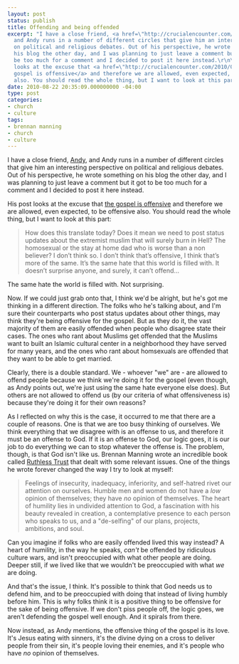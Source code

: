 ```yaml
---
layout: post
status: publish
title: Offending and being offended
excerpt: "I have a close friend, <a href=\"http://crucialencounter.com/\">Andy</a>,
  and Andy runs in a number of different circles that give him an interesting perspective
  on political and religious debates. Out of his perspective, he wrote something on
  his blog the other day, and I was planning to just leave a comment but it got to
  be too much for a comment and I decided to post it here instead.\r\n\r\nHis post
  looks at the excuse that <a href=\"http://crucialencounter.com/2010/08/the-offensive-gospel/\">the
  gospel is offensive</a> and therefore we are allowed, even expected, to be offensive
  also. You should read the whole thing, but I want to look at this part..."
date: 2010-08-22 20:35:09.000000000 -04:00
type: post
categories:
- church
- culture
tags:
- brennan manning
- church
- culture
---
```

I have a close friend, <a href="http://crucialencounter.com/">Andy</a>, and Andy runs in a number of different circles that give him an interesting perspective on political and religious debates. Out of his perspective, he wrote something on his blog the other day, and I was planning to just leave a comment but it got to be too much for a comment and I decided to post it here instead.

His post looks at the excuse that <a href="http://crucialencounter.com/2010/08/the-offensive-gospel/">the gospel is offensive</a> and therefore we are allowed, even expected, to be offensive also. You should read the whole thing, but I want to look at this part:

<blockquote><p>How does this translate today?  Does it mean we need to post status updates about the extremist muslim that will surely burn in Hell?  The homosexual or the stay at home dad who is worse than a non believer?  I don&rsquo;t think so.  I don&rsquo;t think that&rsquo;s offensive, I think that&rsquo;s more of the same.  It&rsquo;s the same hate that this world is filled with.  It doesn&rsquo;t surprise anyone, and surely, it can&rsquo;t offend&hellip;</p></blockquote>

The same hate the world is filled with. Not surprising.

Now. If we could just grab onto that, I think we'd be alright, but he's got me thinking in a different direction. The folks who he's talking about, and I'm sure their counterparts who post status updates about other things, may think they're being offensive for the gospel. But as they do it, the vast majority of them are easily offended when people who disagree state their cases. The ones who rant about Muslims get offended that the Muslims want to built an Islamic cultural center in a neighborhood they have served for many years, and the ones who rant about homsexuals are offended that they want to be able to get married.

Clearly, there is a double standard. We - whoever "we" are - are allowed to offend people because we think we're doing it for the gospel (even though, as Andy points out, we're just using the same hate everyone else does). But others are not allowed to offend us (by our criteria of what offensiveness is) because they're doing it for their own reasons?

As I reflected on why this is the case, it occurred to me that there are a couple of reasons. One is that we are too busy thinking of ourselves. We think everything that we disagree with is an offense to us, and therefore it must be an offense to God. If it is an offense to God, our logic goes, it is our job to do everything we can to stop whatever the offense is. The problem, though, is that God isn't like us. Brennan Manning wrote an incredible book called <a href="http://www.amazon.com/gp/product/0062517767?ie=UTF8&amp;tag=jonathanstega-20&amp;linkCode=as2&amp;camp=1789&amp;creative=390957&amp;creativeASIN=0062517767">Ruthless Trust</a> that dealt with some relevant issues. One of the things he wrote forever changed the way I try to look at myself:

<blockquote><p>Feelings of insecurity, inadequacy, inferiority, and self-hatred rivet our attention on ourselves. Humble men and women do not have a <em>low</em> opinion of themselves; they have <em>no</em> opinion of themselves. The heart of humility lies in undivided attention to God, a fascination with his beauty revealed in creation, a contemplative presence to each person who speaks to us, and a "de-selfing" of our plans, projects, ambitions, and soul.</p></blockquote>

Can you imagine if folks who are easily offended lived this way instead? A heart of humility, in the way he speaks, <em>can't</em> be offended by ridiculous culture wars, and isn't preoccupied with what other people are doing. Deeper still, if we lived like that we wouldn't be preoccupied with what <em>we</em> are doing.

And that's the issue, I think. It's possible to think that God needs us to defend him, and to be preoccupied with doing that instead of living humbly before him. This is why folks think it is a positive thing to be offensive for the sake of being offensive. If we don't piss people off, the logic goes, we aren't defending the gospel well enough. And it spirals from there.

Now instead, as Andy mentions, the offensive thing of the gospel is its love. It's Jesus eating with sinners, it's the divine dying on a cross to deliver people from their sin, it's people loving their enemies, and it's people who have <em>no</em> opinion of themselves.
